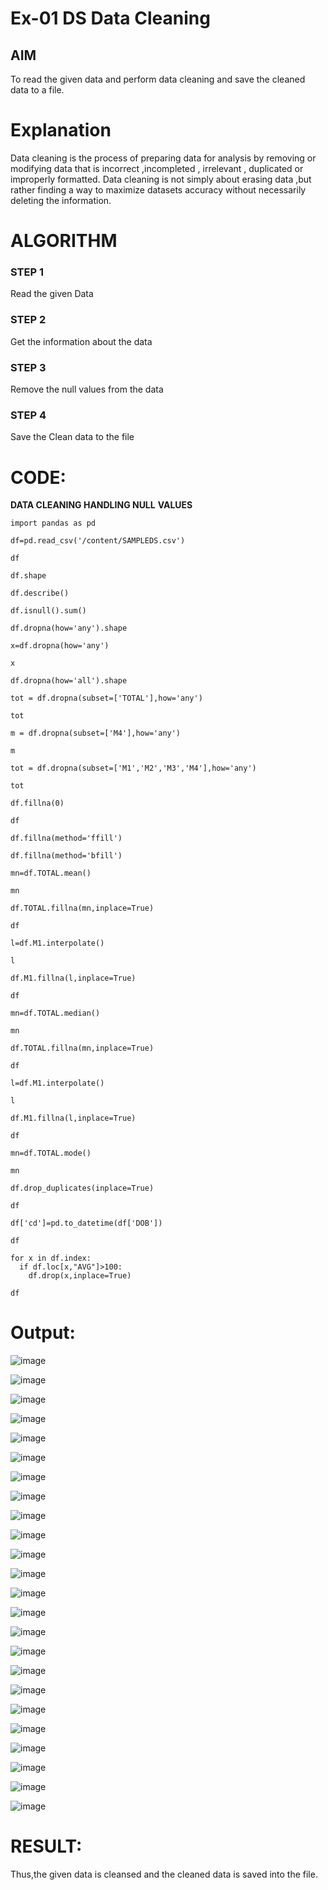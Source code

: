 # Ex-01 DS Data Cleaning

## AIM
To read the given data and perform data cleaning and save the cleaned data to a file. 

# Explanation
Data cleaning is the process of preparing data for analysis by removing or modifying data that is incorrect ,incompleted , irrelevant , duplicated or improperly formatted. 
Data cleaning is not simply about erasing data ,but rather finding a way to maximize datasets accuracy without necessarily deleting the information. 

# ALGORITHM
### STEP 1
Read the given Data
### STEP 2
Get the information about the data
### STEP 3
Remove the null values from the data
### STEP 4
Save the Clean data to the file

# CODE:

**DATA CLEANING HANDLING NULL** **VALUES**
```
import pandas as pd

df=pd.read_csv('/content/SAMPLEDS.csv')

df

df.shape

df.describe()

df.isnull().sum()

df.dropna(how='any').shape

x=df.dropna(how='any')

x

df.dropna(how='all').shape

tot = df.dropna(subset=['TOTAL'],how='any')

tot

m = df.dropna(subset=['M4'],how='any')

m

tot = df.dropna(subset=['M1','M2','M3','M4'],how='any')

tot

df.fillna(0)

df

df.fillna(method='ffill')

df.fillna(method='bfill')

mn=df.TOTAL.mean()

mn

df.TOTAL.fillna(mn,inplace=True)

df

l=df.M1.interpolate()

l

df.M1.fillna(l,inplace=True)

df

mn=df.TOTAL.median()

mn

df.TOTAL.fillna(mn,inplace=True)

df

l=df.M1.interpolate()

l

df.M1.fillna(l,inplace=True)

df

mn=df.TOTAL.mode()

mn

df.drop_duplicates(inplace=True)

df

df['cd']=pd.to_datetime(df['DOB'])

df

for x in df.index:
  if df.loc[x,"AVG"]>100:
    df.drop(x,inplace=True)
    
df
```
# Output:
![image](https://github.com/Yugendaran/ODD2023-Datascience-Ex01/assets/128135616/ac34c6d8-e10f-4d6c-8682-0a41642c35a9)

![image](https://github.com/Yugendaran/ODD2023-Datascience-Ex01/assets/128135616/9e734620-fc40-49aa-99f5-e6acdc9c442e)

![image](https://github.com/Yugendaran/ODD2023-Datascience-Ex01/assets/128135616/d73918e1-5a68-4c17-aada-418bb9e5ac62)

![image](https://github.com/Yugendaran/ODD2023-Datascience-Ex01/assets/128135616/2be1d6f2-a960-4c99-8ab3-a874e507899c)

![image](https://github.com/Yugendaran/ODD2023-Datascience-Ex01/assets/128135616/4d47fd85-5f53-4b33-8cd1-c8d37db44081)

![image](https://github.com/Yugendaran/ODD2023-Datascience-Ex01/assets/128135616/1c49a726-4aa4-4d82-ac37-c61ebba3e3ef)

![image](https://github.com/Yugendaran/ODD2023-Datascience-Ex01/assets/128135616/e5883e91-2459-4030-997c-d50de198e2b4)

![image](https://github.com/Yugendaran/ODD2023-Datascience-Ex01/assets/128135616/57c325df-5ad0-4641-951d-ab6285043e51)

![image](https://github.com/Yugendaran/ODD2023-Datascience-Ex01/assets/128135616/e2e8d3e6-9d0a-4b58-a726-159ca46cd91b)

![image](https://github.com/Yugendaran/ODD2023-Datascience-Ex01/assets/128135616/14efba85-ca11-4e70-8766-7e1bc366b1cd)

![image](https://github.com/Yugendaran/ODD2023-Datascience-Ex01/assets/128135616/c264bcbf-1365-42b6-96e4-0d11670e9824)

![image](https://github.com/Yugendaran/ODD2023-Datascience-Ex01/assets/128135616/255fb8bd-50a0-4f62-97b1-7d605c1b58e0)

![image](https://github.com/Yugendaran/ODD2023-Datascience-Ex01/assets/128135616/6e1d9463-9e14-4d6d-99b8-360d9668c612)

![image](https://github.com/Yugendaran/ODD2023-Datascience-Ex01/assets/128135616/55fe890c-dce5-40fa-abde-91ca8ffa81ae)

![image](https://github.com/Yugendaran/ODD2023-Datascience-Ex01/assets/128135616/f5df804c-2146-417b-8048-3afa08561119)

![image](https://github.com/Yugendaran/ODD2023-Datascience-Ex01/assets/128135616/a54df47c-72b6-491d-b079-929d61a6fe36)

![image](https://github.com/Yugendaran/ODD2023-Datascience-Ex01/assets/128135616/8b1f190f-5904-40fe-ac8d-256d24797b3c)

![image](https://github.com/Yugendaran/ODD2023-Datascience-Ex01/assets/128135616/22c2b3c1-15b7-4453-9183-776a26e4ed1a)

![image](https://github.com/Yugendaran/ODD2023-Datascience-Ex01/assets/128135616/e0933616-4d1b-42b7-a9ae-6c0de211c60b)

![image](https://github.com/Yugendaran/ODD2023-Datascience-Ex01/assets/128135616/ca237d06-ba48-4b2d-86c0-4590272b541a)

![image](https://github.com/Yugendaran/ODD2023-Datascience-Ex01/assets/128135616/8f90e394-7e12-4432-87be-4ad4a5259efd)

![image](https://github.com/Yugendaran/ODD2023-Datascience-Ex01/assets/128135616/cd3f7894-2e84-47f0-89ef-52aa3b4866c7)

![image](https://github.com/Yugendaran/ODD2023-Datascience-Ex01/assets/128135616/39d5eac3-df1b-4c29-aa64-b9680e321956)

![image](https://github.com/Yugendaran/ODD2023-Datascience-Ex01/assets/128135616/070bfaae-8aac-4f38-8faa-3edc77c500f6)


# RESULT:
Thus,the given data is cleansed and the cleaned data is saved into the file.
